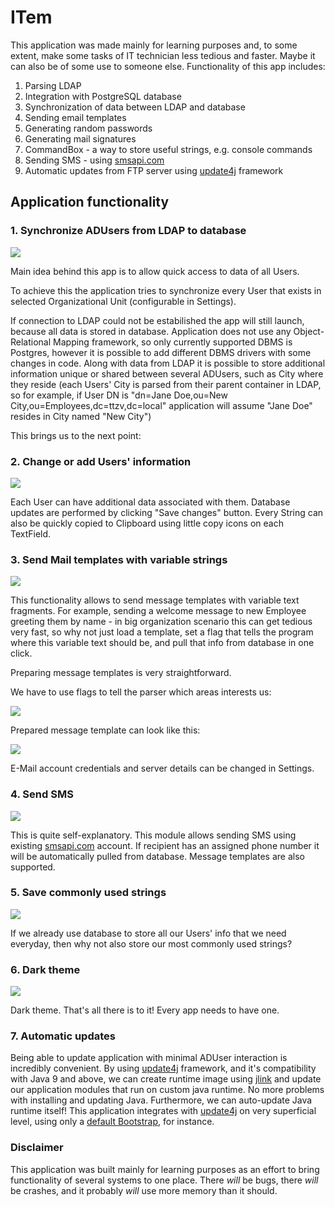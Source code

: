 <h1> ITem </h1>
This application was made mainly for learning purposes and, to some extent, make some tasks of IT technician less tedious and faster.
Maybe it can also be of some use to someone else.
Functionality of this app includes:
<ol>
<li>Parsing LDAP </li>
<li>Integration with PostgreSQL database</li>
<li>Synchronization of data between LDAP and database</li>
<li>Sending email templates</li>
<li>Generating random passwords</li>
<li>Generating mail signatures</li>
<li>CommandBox - a way to store useful strings, e.g. console commands </li>
<li>Sending SMS - using <a href="https://www.smsapi.com/">smsapi.com</a></li>
<li>Automatic updates from FTP server using <a href="https://github.com/update4j/update4j">update4j</a> framework</li>
</ol>

<h2> Application functionality </h2>
<h3>1. Synchronize ADUsers from LDAP to database</h3>

<img src="https://thumbs.gfycat.com/OrdinaryDependentCornsnake-size_restricted.gif"></img>

Main idea behind this app is to allow quick access to data of all Users. 

To achieve this the application tries to synchronize every User that exists in selected Organizational Unit (configurable in Settings).

If connection to LDAP could not be estabilished the app will still launch, because all data is stored in database. 
Application does not use any Object-Relational Mapping framework, so only currently supported DBMS is Postgres, however it is possible to add different DBMS drivers with some changes in code.
Along with data from LDAP it is possible to store additional information unique or shared between several ADUsers, such as City where they
reside (each Users' City is parsed from their parent container in LDAP, so for example, if User DN is 
"dn=Jane Doe,ou=New City,ou=Employees,dc=ttzv,dc=local" application will assume "Jane Doe" resides in City named "New City")

This brings us to the next point:

<h3>2. Change or add Users' information</h3>

<img src="https://thumbs.gfycat.com/AdolescentSelfishDingo-size_restricted.gif"></img>

Each User can have additional data associated with them. Database updates are performed by clicking "Save changes" button.
Every String can also be quickly copied to Clipboard using little copy icons on each TextField.

<h3>3. Send Mail templates with variable strings</h3>

<img src="https://thumbs.gfycat.com/SilentVacantBarracuda-size_restricted.gif"></img>

This functionality allows to send message templates with variable text fragments. 
For example, sending a welcome message to new Employee greeting them by name - in big organization scenario this can get tedious very fast, so why not just load a template, set a flag that tells the program where this variable text should be, and pull that info from database in one click.

Preparing message templates is very straightforward.

We have to use flags to tell the parser which areas interests us:

<img src="https://i.imgur.com/CHnJ1eO.png"></img>

Prepared message template can look like this:

<img src="https://i.imgur.com/iyCeQoM.png"></img>

E-Mail account credentials and server details can be changed in Settings.

<h3>4. Send SMS</h3>

<img src="https://thumbs.gfycat.com/ReliableAlienatedAntbear-size_restricted.gif"></img>

This is quite self-explanatory. This module allows sending SMS using existing <a href="https://www.smsapi.com/">smsapi.com</a> account.
If recipient has an assigned phone number it will be automatically pulled from database. 
Message templates are also supported.

<h3>5. Save commonly used strings</h3>

<img src="https://thumbs.gfycat.com/SoreShoddyHapuku-size_restricted.gif"></img>

If we already use database to store all our Users' info that we need everyday, then why not also store our most commonly used strings?

<h3>6. Dark theme</h3>

<img src="https://thumbs.gfycat.com/SardonicHastyCero-size_restricted.gif"></img>

Dark theme. That's all there is to it! Every app needs to have one.

<h3>7. Automatic updates</h3>

Being able to update application with minimal ADUser interaction is incredibly convenient.
By using <a href="https://github.com/update4j/update4j">update4j</a> framework, and it's compatibility with Java 9 and above, we can
create runtime image using <a href="https://docs.oracle.com/javase/9/tools/jlink.htm#JSWOR-GUID-CECAC52B-CFEE-46CB-8166-F17A8E9280E9">jlink</a> and update our application modules that run on custom java runtime. No more problems with installing and updating Java. Furthermore, we can auto-update Java runtime itself!
This application integrates with <a href="https://github.com/update4j/update4j">update4j</a> on very superficial level, using only a <a href="https://github.com/update4j/update4j/wiki/Documentation#lifecycle">default Bootstrap</a>, for instance.

<h3>Disclaimer</h3>

This application was built mainly for learning purposes as an effort to bring functionality of several systems to one place. 
There <i>will</i> be bugs, there <i>will</i> be crashes, and it probably <i>will</i> use more memory than it should.
